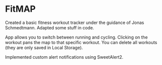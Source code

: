 # FitMAP
Created a basic fitness workout tracker under the guidance of Jonas Schmedtmann. Adapted some stuff in code.

App allows you to switch between running and cycling. Clicking on the workout pans the map to that specific workout. You can delete all workouts (they are only saved in Local Storage).

Implemented custom alert notifications using SweetAlert2. 
